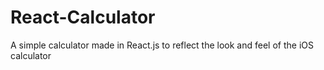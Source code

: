 # React-Calculator
A simple calculator made in React.js to reflect the look and feel of the iOS calculator
